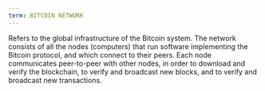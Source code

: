 ```yaml
---
term: BITCOIN NETWORK
---
```


Refers to the global infrastructure of the Bitcoin system. The network consists of all the nodes (computers) that run software implementing the Bitcoin protocol, and which connect to their peers. Each node communicates peer-to-peer with other nodes, in order to download and verify the blockchain, to verify and broadcast new blocks, and to verify and broadcast new transactions.